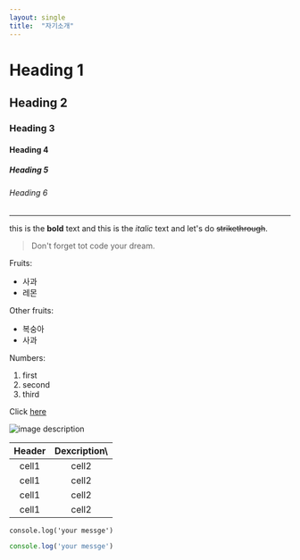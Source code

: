 ```yaml
---
layout: single
title:  "자기소개"
---
```


<!-- Heading -->
# Heading 1
## Heading 2
### Heading 3
#### Heading 4
##### Heading 5
###### Heading 6

<!-- Line -->
----------------------------------

<!-- Text attributes -->
this is the **bold** text and this is the *italic* text and let's do ~~strikethrough~~.

<!-- Quote -->
> Don't forget tot code your dream.

<!-- Bullet list -->
Fruits:
* 사과
* 레몬

Other fruits:
- 복숭아
- 사과

<!-- Numbered list -->
Numbers:
1. first
2. second
3. third

<!-- Link -->
Click [here](https://www.youtube.com/watch?v=kMEb_BzyUqk)

<!-- Image -->
![image description](https://user-images.githubusercontent.com/79849659/226180767-fbf81498-8391-472e-be85-1d84b928cd3a.jpg)

<!-- Table -->
|Header|Dexcription\
|:--:|:--:|
|cell1|cell2|
|cell1|cell2|
|cell1|cell2|
|cell1|cell2|

<!-- Code -->
`console.log('your messge')`

```js
console.log('your messge')
```
